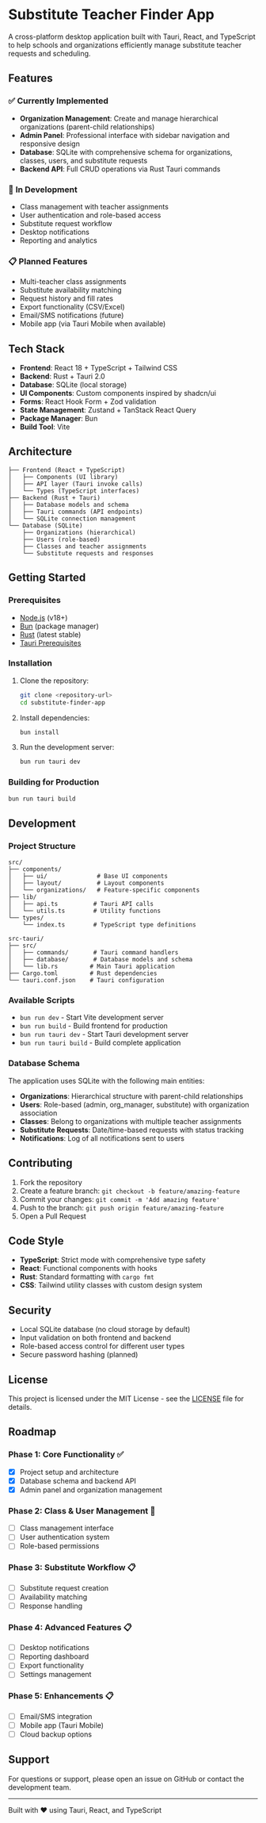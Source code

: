 # Substitute Teacher Finder App

A cross-platform desktop application built with Tauri, React, and TypeScript to help schools and organizations efficiently manage substitute teacher requests and scheduling.

## Features

### ✅ **Currently Implemented**
- **Organization Management**: Create and manage hierarchical organizations (parent-child relationships)
- **Admin Panel**: Professional interface with sidebar navigation and responsive design
- **Database**: SQLite with comprehensive schema for organizations, classes, users, and substitute requests
- **Backend API**: Full CRUD operations via Rust Tauri commands

### 🚧 **In Development**
- Class management with teacher assignments
- User authentication and role-based access
- Substitute request workflow
- Desktop notifications
- Reporting and analytics

### 📋 **Planned Features**
- Multi-teacher class assignments
- Substitute availability matching
- Request history and fill rates
- Export functionality (CSV/Excel)
- Email/SMS notifications (future)
- Mobile app (via Tauri Mobile when available)

## Tech Stack

- **Frontend**: React 18 + TypeScript + Tailwind CSS
- **Backend**: Rust + Tauri 2.0
- **Database**: SQLite (local storage)
- **UI Components**: Custom components inspired by shadcn/ui
- **Forms**: React Hook Form + Zod validation
- **State Management**: Zustand + TanStack React Query
- **Package Manager**: Bun
- **Build Tool**: Vite

## Architecture

```
├── Frontend (React + TypeScript)
│   ├── Components (UI library)
│   ├── API layer (Tauri invoke calls)
│   └── Types (TypeScript interfaces)
├── Backend (Rust + Tauri)
│   ├── Database models and schema
│   ├── Tauri commands (API endpoints)
│   └── SQLite connection management
└── Database (SQLite)
    ├── Organizations (hierarchical)
    ├── Users (role-based)
    ├── Classes and teacher assignments
    └── Substitute requests and responses
```

## Getting Started

### Prerequisites

- [Node.js](https://nodejs.org/) (v18+)
- [Bun](https://bun.sh/) (package manager)
- [Rust](https://rustup.rs/) (latest stable)
- [Tauri Prerequisites](https://tauri.app/start/prerequisites/)

### Installation

1. Clone the repository:
   ```bash
   git clone <repository-url>
   cd substitute-finder-app
   ```

2. Install dependencies:
   ```bash
   bun install
   ```

3. Run the development server:
   ```bash
   bun run tauri dev
   ```

### Building for Production

```bash
bun run tauri build
```

## Development

### Project Structure

```
src/
├── components/
│   ├── ui/              # Base UI components
│   ├── layout/          # Layout components
│   └── organizations/   # Feature-specific components
├── lib/
│   ├── api.ts          # Tauri API calls
│   └── utils.ts        # Utility functions
└── types/
    └── index.ts        # TypeScript type definitions

src-tauri/
├── src/
│   ├── commands/       # Tauri command handlers
│   ├── database/       # Database models and schema
│   └── lib.rs         # Main Tauri application
├── Cargo.toml         # Rust dependencies
└── tauri.conf.json    # Tauri configuration
```

### Available Scripts

- `bun run dev` - Start Vite development server
- `bun run build` - Build frontend for production
- `bun run tauri dev` - Start Tauri development server
- `bun run tauri build` - Build complete application

### Database Schema

The application uses SQLite with the following main entities:

- **Organizations**: Hierarchical structure with parent-child relationships
- **Users**: Role-based (admin, org_manager, substitute) with organization association
- **Classes**: Belong to organizations with multiple teacher assignments
- **Substitute Requests**: Date/time-based requests with status tracking
- **Notifications**: Log of all notifications sent to users

## Contributing

1. Fork the repository
2. Create a feature branch: `git checkout -b feature/amazing-feature`
3. Commit your changes: `git commit -m 'Add amazing feature'`
4. Push to the branch: `git push origin feature/amazing-feature`
5. Open a Pull Request

## Code Style

- **TypeScript**: Strict mode with comprehensive type safety
- **React**: Functional components with hooks
- **Rust**: Standard formatting with `cargo fmt`
- **CSS**: Tailwind utility classes with custom design system

## Security

- Local SQLite database (no cloud storage by default)
- Input validation on both frontend and backend
- Role-based access control for different user types
- Secure password hashing (planned)

## License

This project is licensed under the MIT License - see the [LICENSE](LICENSE) file for details.

## Roadmap

### Phase 1: Core Functionality ✅
- [x] Project setup and architecture
- [x] Database schema and backend API
- [x] Admin panel and organization management

### Phase 2: Class & User Management 🚧
- [ ] Class management interface
- [ ] User authentication system
- [ ] Role-based permissions

### Phase 3: Substitute Workflow 📋
- [ ] Substitute request creation
- [ ] Availability matching
- [ ] Response handling

### Phase 4: Advanced Features 📋
- [ ] Desktop notifications
- [ ] Reporting dashboard
- [ ] Export functionality
- [ ] Settings management

### Phase 5: Enhancements 📋
- [ ] Email/SMS integration
- [ ] Mobile app (Tauri Mobile)
- [ ] Cloud backup options

## Support

For questions or support, please open an issue on GitHub or contact the development team.

---

Built with ❤️ using Tauri, React, and TypeScript